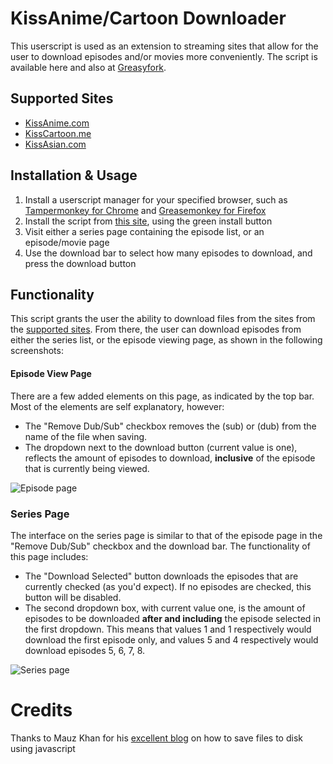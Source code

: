 KissAnime/Cartoon Downloader
=============

This userscript is used as an extension to streaming sites that allow for the user to download episodes and/or movies more conveniently. The script is available here and also at [Greasyfork](https://greasyfork.org/en/scripts/10305-kissanime-cartoon-downloader).

Supported Sites
--------
- [KissAnime.com](http://kissanime.com/) 
- [KissCartoon.me](http://kisscartoon.me/) 
- [KissAsian.com](http://kissasian.com/)


Installation & Usage
------------
1. Install a userscript manager for your specified browser, such as [Tampermonkey for Chrome](https://chrome.google.com/webstore/detail/tampermonkey/dhdgffkkebhmkfjojejmpbldmpobfkfo?hl=en) and [Greasemonkey for Firefox](https://addons.mozilla.org/en-US/firefox/addon/greasemonkey/)
2. Install the script from [this site](https://greasyfork.org/en/scripts/10305-kissanime-cartoon-downloader), using the green install button
3. Visit either a series page containing the episode list, or an episode/movie page
4. Use the download bar to select how many episodes to download, and press the download button

Functionality
--------
This script  grants the user the ability to download files from the sites from the [supported sites](#Supported%20Sites). From there, the user can download episodes from either the series list, or the episode viewing page, as shown in the following screenshots:
#### Episode View Page
There are a few added elements on this page, as indicated by the top bar. Most of the elements are self explanatory, however:
+ The "Remove Dub/Sub" checkbox removes the (sub) or (dub) from the name of the file when saving.
+ The dropdown next to the download button (current value is one), reflects the amount of episodes to download, **inclusive** of the episode that is currently being viewed.

![Episode page](https://github.com/Domination9987/KissAnime-Cartoon-Downloader/blob/master/screenshots/episodePage.jpg?raw=true "Episode view page")
### Series Page
The interface on the series page is similar to that of the episode page in the "Remove Dub/Sub" checkbox and the download bar. The functionality of this page includes:
+ The "Download Selected" button downloads the episodes that are currently checked (as you'd expect). If no episodes are checked, this button will be disabled.
+ The second dropdown box, with current value one, is the amount of episodes to be downloaded **after and including** the episode selected in the first dropdown. This means that values 1 and 1 respectively would download the first episode only, and values 5 and 4 respectively would download episodes 5, 6, 7, 8.

![Series page](https://github.com/Domination9987/KissAnime-Cartoon-Downloader/blob/master/screenshots/seriesPage.jpg?raw=true "Series page")


Credits
=======

Thanks to Mauz Khan for his [excellent blog](http://muaz-khan.blogspot.com.au/2012/10/save-files-on-disk-using-javascript-or.html) on how to save files to disk using javascript 